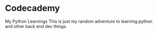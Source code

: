 # Codecademy
My Python Learnings
This is just my random adventure to learning python and other back end dev things. 

